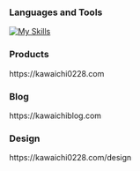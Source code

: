 <h3 align="left">Languages and Tools</h3>

[![My Skills](https://skillicons.dev/icons?i=react,nextjs,vue,sass,ts,go,express,graphql,mysql,aws,terraform,docker,githubactions,py,ai,ps,notion&perline=8)](https://skillicons.dev)

<h3 align="left">Products</h3>
https://kawaichi0228.com

<h3 align="left">Blog</h3>
https://kawaichiblog.com

<h3 align="left">Design</h3>
https://kawaichi0228.com/design
